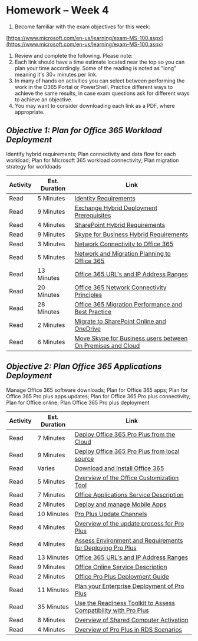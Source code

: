 # Homework – Week 4

1. Become familiar with the exam objectives for this week:

 [https://www.microsoft.com/en-us/learning/exam-MS-100.aspx](https://www.microsoft.com/en-us/learning/exam-MS-100.aspx)

1. Review and complete the following.  Please note:
  1. Each link should have a time estimate located near the top so you can plan your time accordingly.  Some of the reading is noted as &quot;long&quot; meaning it&#39;s 30+ minutes per link.
  2. In many of hands on activities you can select between performing the work in the O365 Portal or PowerShell.  Practice different ways to achieve the same results, in case exam questions ask for different ways to achieve an objective.
  3. You may want to consider downloading each link as a PDF, where appropriate.

## _Objective 1: Plan for Office 365 Workload Deployment_

Identify hybrid requirements; Plan connectivity and data flow for each workload; Plan for Microsoft 365 workload connectivity; Plan migration strategy for workloads

| **Activity** | **Est. Duration** | **Link** |
| --- | --- | --- |
| Read | 5 Minutes | [Identity Requirements](https://docs.microsoft.com/en-us/azure/active-directory/hybrid/plan-hybrid-identity-design-considerations-business-needs) |
| Read | 9 Minutes | [Exchange Hybrid Deployment Prerequisites](https://docs.microsoft.com/en-us/Exchange/hybrid-deployment-prerequisites) |
| Read | 4 Minutes | [SharePoint Hybrid Requirements](https://docs.microsoft.com/en-us/SharePoint/hybrid/hardware-and-software-requirements-for-sharepoint-hybrid) |
| Read | 9 Minutes | [Skype for Business Hybrid Requirements](https://docs.microsoft.com/en-gb/skypeforbusiness/hybrid/plan-hybrid-connectivity?toc=/SkypeForBusiness/toc.json&amp;bc=/SkypeForBusiness/breadcrumb/toc.json) |
| Read | 3 Minutes | [Network Connectivity to Office 365](https://docs.microsoft.com/en-us/office365/enterprise/network-connectivity) |
| Read | 5 Minutes | [Network and Migration Planning to Office 365](https://docs.microsoft.com/en-us/office365/enterprise/network-and-migration-planning) |
| Read | 13 Minutes | [Office 365 URL&#39;s and IP Address Ranges](https://docs.microsoft.com/en-gb/office365/enterprise/urls-and-ip-address-ranges) |
| Read | 20 Minutes | [Office 365 Network Connectivity Principles](https://docs.microsoft.com/en-gb/office365/enterprise/office-365-network-connectivity-principles) |
| Read | 28 Minutes | [Office 365 Migration Performance and Best Practice](https://docs.microsoft.com/en-us/exchange/mailbox-migration/office-365-migration-best-practices) |
| Read | 2 Minutes | [Migrate to SharePoint Online and OneDrive](https://docs.microsoft.com/en-us/sharepointmigration/migrate-to-sharepoint-online) |
| Read | 6 Minutes | [Move Skype for Business users between On Premises and Cloud](https://docs.microsoft.com/en-gb/SkypeForBusiness/hybrid/move-users-between-on-premises-and-cloud?toc=/SkypeForBusiness/toc.json&amp;bc=/SkypeForBusiness/breadcrumb/toc.json) |



## _Objective 2: Plan Office 365 Applications Deployment_

Manage Office 365 software downloads; Plan for Office 365 apps; Plan for Office 365 Pro plus apps updates; Plan for Office 365 Pro plus connectivity; Plan for Office online; Plan Office 365 Pro plus deployment

| **Activity** | **Est. Duration** | **Link** |
| --- | --- | --- |
| Read | 7 Minutes | [Deploy Office 365 Pro Plus from the Cloud](https://docs.microsoft.com/en-au/DeployOffice/deploy-office-365-proplus-from-the-cloud) |
| Read | 9 Minutes | [Deploy Office 365 Pro Plus from local source](https://docs.microsoft.com/en-au/DeployOffice/deploy-office-365-proplus-from-a-local-source) |
| Read | Varies | [Download and Install Office 365](https://support.office.com/en-gb/article/download-and-install-or-reinstall-office-365-or-office-2019-on-a-pc-or-mac-4414eaaf-0478-48be-9c42-23adc4716658) |
| Read | 5 Minutes | [Overview of the Office Customization Tool](https://docs.microsoft.com/en-au/DeployOffice/overview-of-the-office-customization-tool-for-click-to-run) |
| Read | 7 Minutes | [Office Applications Service Description](https://docs.microsoft.com/en-us/office365/servicedescriptions/office-applications-service-description/office-applications-service-description) |
| Read | 2 Minutes | [Deploy and manage Mobile Apps](https://support.office.com/en-gb/article/deploy-and-manage-mobile-apps-d35db652-629d-4087-8dc0-1e0ed922307c?ui=en-US&amp;rs=en-GB&amp;ad=GB) |
| Read | 10 Minutes | [Pro Plus Update Channels](https://docs.microsoft.com/en-au/DeployOffice/overview-of-update-channels-for-office-365-proplus) |
| Read | 4 Minutes | [Overview of the update process for Pro Plus](https://docs.microsoft.com/en-au/DeployOffice/overview-of-the-update-process-for-office-365-proplus) |
| Read | 4 Minutes | [Assess Environment and Requirements for Deploying Pro Plus](https://docs.microsoft.com/en-au/DeployOffice/assess-office-365-proplus) |
| Read | 13 Minutes | [Office 365 URL&#39;s and IP Address Ranges](https://docs.microsoft.com/en-gb/office365/enterprise/urls-and-ip-address-ranges) |
| Read | 9 Minutes | [Office Online Service Description](https://docs.microsoft.com/en-us/office365/servicedescriptions/office-online-service-description/office-online-service-description) |
| Read | 2 Minutes | [Office Pro Plus Deployment Guide](https://docs.microsoft.com/en-au/DeployOffice/deployment-guide-for-office-365-proplus) |
| Read | 11 Minutes | [Plan your Enterprise Deployment of Pro Plus](https://docs.microsoft.com/en-au/DeployOffice/plan-office-365-proplus) |
| Read | 35 Minutes | [Use the Readiness Toolkit to Assess Compatibility with Pro Plus](https://docs.microsoft.com/en-au/DeployOffice/use-the-readiness-toolkit-to-assess-application-compatibility-for-office-365-pro) |
| Read | 8 Minutes | [Overview of Shared Computer Activation](https://docs.microsoft.com/en-au/DeployOffice/overview-of-shared-computer-activation-for-office-365-proplus) |
| Read | 4 Minutes | [Overview of Pro Plus in RDS Scenarios](https://docs.microsoft.com/en-au/DeployOffice/deploy-office-365-proplus-by-using-remote-desktop-services) |
